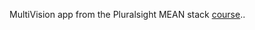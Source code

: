 MultiVision app from the Pluralsight MEAN stack
[course](http://www.pluralsight.com/courses/building-angularjs-nodejs-apps-mean)..
